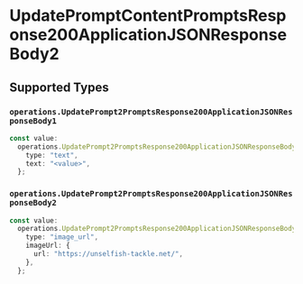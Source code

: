 # UpdatePromptContentPromptsResponse200ApplicationJSONResponseBody2


## Supported Types

### `operations.UpdatePrompt2PromptsResponse200ApplicationJSONResponseBody1`

```typescript
const value:
  operations.UpdatePrompt2PromptsResponse200ApplicationJSONResponseBody1 = {
    type: "text",
    text: "<value>",
  };
```

### `operations.UpdatePrompt2PromptsResponse200ApplicationJSONResponseBody2`

```typescript
const value:
  operations.UpdatePrompt2PromptsResponse200ApplicationJSONResponseBody2 = {
    type: "image_url",
    imageUrl: {
      url: "https://unselfish-tackle.net/",
    },
  };
```

